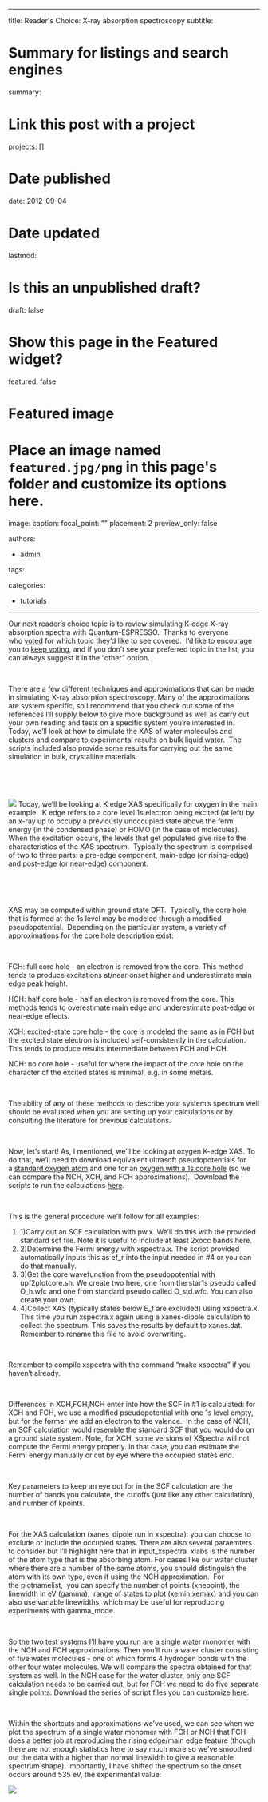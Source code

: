 
---
title: Reader's Choice: X-ray absorption spectroscopy
subtitle: 

# Summary for listings and search engines
summary: 

# Link this post with a project
projects: []

# Date published
date: 2012-09-04

# Date updated
lastmod: 

# Is this an unpublished draft?
draft: false

# Show this page in the Featured widget?
featured: false

# Featured image
# Place an image named `featured.jpg/png` in this page's folder and customize its options here.
image:
  caption: 
  focal_point: ""
  placement: 2
  preview_only: false

authors:
- admin

tags:

categories:
- tutorials

---
Our next reader’s choice topic is to review simulating K-edge X-ray absorption spectra with Quantum-ESPRESSO.  Thanks to everyone who [voted](summer-hiatus "Summer Hiatus") for which topic they’d like to see covered.  I’d like to encourage you to [keep voting](summer-hiatus "Summer Hiatus"), and if you don’t see your preferred topic in the list, you can always suggest it in the “other” option. 


 


There are a few different techniques and approximations that can be made in simulating X-ray absorption spectroscopy. Many of the approximations are system specific, so I recommend that you check out some of the references I’ll supply below to give more background as well as carry out your own reading and tests on a specific system you’re interested in.  Today, we’ll look at how to simulate the XAS of water molecules and clusters and compare to experimental results on bulk liquid water.  The scripts included also provide some results for carrying out the same simulation in bulk, crystalline materials.


 


 



![](/sites/default/files/droppedImage.png)
Today, we’ll be looking at K edge XAS specifically for oxygen in the main example.  K edge refers to a core level 1s electron being excited (at left) by an x-ray up to occupy a previously unoccupied state above the fermi energy (in the condensed phase) or HOMO (in the case of molecules).  When the excitation occurs, the levels that get populated give rise to the characteristics of the XAS spectrum.  Typically the spectrum is comprised of two to three parts: a pre-edge component, main-edge (or rising-edge) and post-edge (or near-edge) component. 


 


 


XAS may be computed within ground state DFT.  Typically, the core hole that is formed at the 1s level may be modeled through a modified pseudopotential.  Depending on the particular system, a variety of approximations for the core hole description exist:


 


FCH: full core hole - an electron is removed from the core. This method tends to produce excitations at/near onset higher and underestimate main edge peak height.


HCH: half core hole - half an electron is removed from the core. This methods tends to overestimate main edge and underestimate post-edge or near-edge effects.


XCH: excited-state core hole - the core is modeled the same as in FCH but the excited state electron is included self-consistently in the calculation. This tends to produce results intermediate between FCH and HCH.


NCH: no core hole - useful for where the impact of the core hole on the character of the excited states is minimal, e.g. in some metals.


 


The ability of any of these methods to describe your system’s spectrum well should be evaluated when you are setting up your calculations or by consulting the literature for previous calculations.


 


Now, let’s start! As, I mentioned, we’ll be looking at oxygen K-edge XAS. To do that, we’ll need to download equivalent ultrasoft pseudopotentials for a [standard oxygen atom](http://www.quantum-espresso.org/wp-content/uploads/upf_files/O.pbe-van_gipaw.UPF "http://www.quantum-espresso.org/wp-content/uploads/upf_files/O.pbe-van_gipaw.UPF") and one for an [oxygen with a 1s core hole](http://www.quantum-espresso.org/wp-content/uploads/upf_files/O.star1s-pbe-van_gipaw.UPF "http://www.quantum-espresso.org/wp-content/uploads/upf_files/O.star1s-pbe-van_gipaw.UPF") (so we can compare the NCH, XCH, and FCH approximations).  Download the scripts to run the calculations [here](../sites/default/files/Tutorials/XASTut.zip "XAS scripts"). 


 


This is the general procedure we’ll follow for all examples:


1. 1)Carry out an SCF calculation with pw.x. We’ll do this with the provided standard scf file. Note it is useful to include at least 2xocc bands here.
2. 2)Determine the Fermi energy with xspectra.x. The script provided automatically inputs this as ef\_r into the input needed in #4 or you can do that manually.
3. 3)Get the core wavefunction from the pseudopotential with upf2plotcore.sh. We create two here, one from the star1s pseudo called O\_h.wfc and one from standard pseudo called O\_std.wfc. You can also create your own.
4. 4)Collect XAS (typically states below E\_f are excluded) using xspectra.x. This time you run xspectra.x again using a xanes-dipole calculation to collect the spectrum. This saves the results by default to xanes.dat. Remember to rename this file to avoid overwriting.

 


Remember to compile xspectra with the command “make xspectra” if you haven’t already.


 


Differences in XCH,FCH,NCH enter into how the SCF in #1 is calculated: for XCH and FCH, we use a modified pseudopotential with one 1s level empty, but for the former we add an electron to the valence.  In the case of NCH, an SCF calculation would resemble the standard SCF that you would do on a ground state system. Note, for XCH, some versions of XSpectra will not compute the Fermi energy properly. In that case, you can estimate the Fermi energy manually or cut by eye where the occupied states end.


 


Key parameters to keep an eye out for in the SCF calculation are the number of bands you calculate, the cutoffs (just like any other calculation), and number of kpoints.


 


For the XAS calculation (xanes\_dipole run in xspectra): you can choose to exclude or include the occupied states. There are also several paraemters to consider but I’ll highlight here that in input\_xspectra  xiabs is the number of the atom type that is the absorbing atom. For cases like our water cluster where there are a number of the same atoms, you should distinguish the atom with its own type, even if using the NCH approximation.  For the plotnamelist,  you can specify the number of points (xnepoint), the linewidth in eV (gamma),  range of states to plot (xemin,xemax) and you can also use variable linewidths, which may be useful for reproducing experiments with gamma\_mode.


 


So the two test systems I’ll have you run are a single water monomer with the NCH and FCH approximations. Then you’ll run a water cluster consisting of five water molecules - one of which forms 4 hydrogen bonds with the other four water molecules. We will compare the spectra obtained for that system as well. In the NCH case for the water cluster, only one SCF calculation needs to be carried out, but for FCH we need to do five separate single points. Download the series of script files you can customize [here](../sites/default/files/Tutorials/XASTut.zip "XAS scripts").


 


Within the shortcuts and approximations we’ve used, we can see when we plot the spectrum of a single water monomer with FCH or NCH that FCH does a better job at reproducing the rising edge/main edge feature (though there are not enough statistics here to say much more so we’ve smoothed out the data with a higher than normal linewidth to give a reasonable spectrum shape). Importantly, I have shifted the spectrum so the onset occurs around 535 eV, the experimental value:



![](/sites/default/files/FCHvsNCH.png)

 


 


 


 


 


 


 


 


 


 


 


 


 


 


 


 


 


 


 


Now, looking at the results from the water pentamer cluster:


![](/sites/default/files/h2o5.png)
 
It becomes even more apparent for the water pentamer why the FCH approximation or XCH approximation work best for water. Most of the XAS is above main edge features as predicted by NCH. The key features of wter XAS become apparent here though in the FCH results - an intense pre-edge feature is still present because this water cluster is isolated. However, we see much higher intensity around 538 eV in the main edge region as a result of hydrogen bonding of the other four water molecules to this water.
Note, even for disordered systems with large supercells, convergence of spectral properties with respect to number of k-points may be slow. You should test this for each system you study.


 


I hope that you’ve enjoyed this X-ray absorption spectroscopy tutorial. Don’t forget to download the sample scripts [here](../sites/default/files/Tutorials/XASTut.zip "XAS scripts"). Please [email me](mailto:hjkulik@mit.edu?subject=Questions%20about%20Reader's%20Choice%20XAS%20Tutorial "mailto:hjkulik@mit.edu?subject=Questions about Reader's Choice XAS Tutorial") if you have any additional questions not answered here!


 


References


[[1](http://pubs.acs.org/doi/abs/10.1021/jz300932p "http://pubs.acs.org/doi/abs/10.1021/jz300932p")] H. J. Kulik, E. Schwegler and G. Galli. “Probing the Structure of Salt Water under Confinement with First-Principles Molecular Dynamics and Theoretical X-ray Absorption Spectroscopy” Journal of Physical Chemistry Letters 3, 2653 (2012).


[[2](http://pubs.acs.org/doi/abs/10.1021/jp103526y "http://pubs.acs.org/doi/abs/10.1021/jp103526y")] H. J. Kulik, N. Marzari, A. A. Correa, D. G. Prendergast, E. Schwegler, and G. Galli. “Local Effects in the X-ray Absorption Spectrum of Salt Water” Journal of Physical Chemistry B 114, 9594 (2010).


[[3](http://prl.aps.org/abstract/PRL/v96/i21/e215502 "http://prl.aps.org/abstract/PRL/v96/i21/e215502")] D. Prendergast and G. Galli. “X-ray Absorption Spectra of Water from First Principles Calculations” Physical Review Letters 96, 215502 (2006).


 


